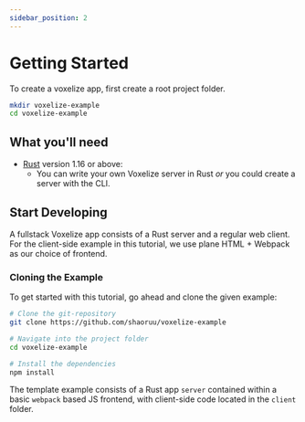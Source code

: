 ```yaml
---
sidebar_position: 2
---
```


# Getting Started

To create a voxelize app, first create a root project folder.

```bash
mkdir voxelize-example
cd voxelize-example
```

## What you'll need

- [Rust](https://www.rust-lang.org/tools/install) version 1.16 or above:
  - You can write your own Voxelize server in Rust _or_ you could create a server with the CLI.

## Start Developing

A fullstack Voxelize app consists of a Rust server and a regular web client. For the client-side example in this tutorial,
we use plane HTML + Webpack as our choice of frontend.

### Cloning the Example

To get started with this tutorial, go ahead and clone the given example:

```bash
# Clone the git-repository
git clone https://github.com/shaoruu/voxelize-example

# Navigate into the project folder
cd voxelize-example

# Install the dependencies
npm install
```

The template example consists of a Rust app `server` contained within a basic `webpack` based JS frontend, with client-side code located in the `client` folder.
